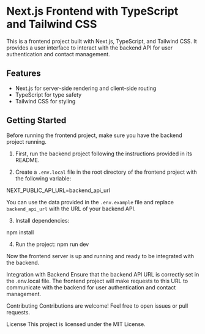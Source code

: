 # Next.js Frontend with TypeScript and Tailwind CSS

This is a frontend project built with Next.js, TypeScript, and Tailwind CSS. It provides a user interface to interact with the backend API for user authentication and contact management.

## Features

- Next.js for server-side rendering and client-side routing
- TypeScript for type safety
- Tailwind CSS for styling

## Getting Started

Before running the frontend project, make sure you have the backend project running.

1. First, run the backend project following the instructions provided in its README.

2. Create a `.env.local` file in the root directory of the frontend project with the following variable:

NEXT_PUBLIC_API_URL=backend_api_url

You can use the data provided in the `.env.example` file and replace `backend_api_url` with the URL of your backend API.

3. Install dependencies:

npm install

4. Run the project:
npm run dev

Now the frontend server is up and running and ready to be integrated with the backend.

Integration with Backend
Ensure that the backend API URL is correctly set in the .env.local file. The frontend project will make requests to this URL to communicate with the backend for user authentication and contact management.

Contributing
Contributions are welcome! Feel free to open issues or pull requests.

License
This project is licensed under the MIT License.
